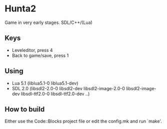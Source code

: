 # Hunta2
Game in very early stages. SDL/C++/(Lua)

## Keys
 - Leveleditor, press 4
 - Back to game/save, press 1

## Using
 - Lua 5.1 (liblua5.1-0 liblua5.1-dev)
 - SDL 2.0 (libsdl2-2.0-0 libsdl2-dev libsdl2-image-2.0-0 libsdl2-image-dev libsdl-ttf2.0-0 libsdl-ttf2.0-dev ..)

## How to build
Either use the Code::Blocks project file or edit the config.mk and run `make'.
